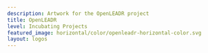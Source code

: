 ```yaml
---
description: Artwork for the OpenLEADR project
title: OpenLEADR
level: Incubating Projects
featured_image: horizontal/color/openleadr-horizontal-color.svg 
layout: logos
---
```

